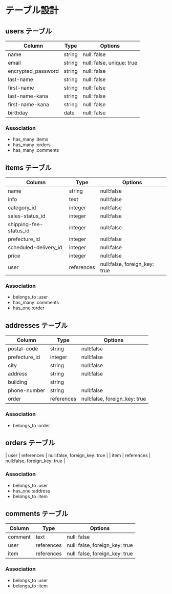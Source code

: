 # テーブル設計

## users テーブル

| Column                | Type      | Options                    |
| --------------------- | --------- | -------------------------- |
| name                  | string    | null: false                |
| email                 | string    | null: false, unique: true  |
| encrypted_password    | string    | null: false                |
| last-name             | string    | null: false                |
| first-name            | string    | null: false                |
| last-name-kana        | string    | null: false                |
| first-name-kana       | string    | null: false                |
| birthday              | date      | null: false                |

### Association

- has_many :items
- has_many :orders
- has_many :comments

## items テーブル

| Column                 | Type        | Options                       |
| ---------------------- | ----------- | ----------------------------- |
| name                   | string      | null:false                    |
| info                   | text        | null:false                    |
| category_id            | integer     | null:false                    |
| sales-status_id        | integer     | null:false                    |
| shipping-fee-status_id | integer     | null:false                    |
| prefecture_id          | integer     | null:false                    |
| scheduled-delivery_id  | integer     | null:false                    |
| price                  | integer     | null:false                    |
| user                   | references  | null:false, foreign_key: true |

### Association

- belongs_to :user
- has_many :comments
- has_one :order

## addresses テーブル

| Column        | Type          | Options                       |
| ------------- | ------------- | ----------------------------- |
| postal-code   | string        | null:false                    |
| prefecture_id | integer       | null:false                    |
| city          | string        | null:false                    |
| address       | string        | null:false                    |
| building      | string        |                               |
| phone-number  | string        | null:false                    |
| order         | references    | null:false, foreign_key: true |

### Association

- belongs_to :order

## orders テーブル

| user         | references    | null:false, foreign_key: true |
| item         | references    | null:false, foreign_key: true |

### Association

- belongs_to :user
- has_one :address
- belongs_to :item

## comments テーブル

| Column  | Type       | Options                        |
| ------- | ---------- | ------------------------------ |
| comment | text       | null: false                    |
| user    | references | null: false, foreign_key: true |
| item    | references | null: false, foreign_key: true |

### Association

- belongs_to :user
- belongs_to :item

